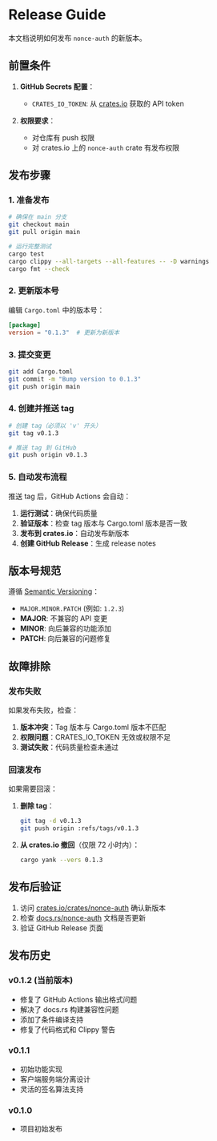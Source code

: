 # Release Guide

本文档说明如何发布 `nonce-auth` 的新版本。

## 前置条件

1. **GitHub Secrets 配置**：
   - `CRATES_IO_TOKEN`: 从 [crates.io](https://crates.io/me) 获取的 API token

2. **权限要求**：
   - 对仓库有 push 权限
   - 对 crates.io 上的 `nonce-auth` crate 有发布权限

## 发布步骤

### 1. 准备发布

```bash
# 确保在 main 分支
git checkout main
git pull origin main

# 运行完整测试
cargo test
cargo clippy --all-targets --all-features -- -D warnings
cargo fmt --check
```

### 2. 更新版本号

编辑 `Cargo.toml` 中的版本号：

```toml
[package]
version = "0.1.3"  # 更新为新版本
```

### 3. 提交变更

```bash
git add Cargo.toml
git commit -m "Bump version to 0.1.3"
git push origin main
```

### 4. 创建并推送 tag

```bash
# 创建 tag（必须以 'v' 开头）
git tag v0.1.3

# 推送 tag 到 GitHub
git push origin v0.1.3
```

### 5. 自动发布流程

推送 tag 后，GitHub Actions 会自动：

1. **运行测试**：确保代码质量
2. **验证版本**：检查 tag 版本与 Cargo.toml 版本是否一致
3. **发布到 crates.io**：自动发布新版本
4. **创建 GitHub Release**：生成 release notes

## 版本号规范

遵循 [Semantic Versioning](https://semver.org/)：

- `MAJOR.MINOR.PATCH` (例如: `1.2.3`)
- **MAJOR**: 不兼容的 API 变更
- **MINOR**: 向后兼容的功能添加
- **PATCH**: 向后兼容的问题修复

## 故障排除

### 发布失败

如果发布失败，检查：

1. **版本冲突**：Tag 版本与 Cargo.toml 版本不匹配
2. **权限问题**：CRATES_IO_TOKEN 无效或权限不足
3. **测试失败**：代码质量检查未通过

### 回滚发布

如果需要回滚：

1. **删除 tag**：
   ```bash
   git tag -d v0.1.3
   git push origin :refs/tags/v0.1.3
   ```

2. **从 crates.io 撤回**（仅限 72 小时内）：
   ```bash
   cargo yank --vers 0.1.3
   ```

## 发布后验证

1. 访问 [crates.io/crates/nonce-auth](https://crates.io/crates/nonce-auth) 确认新版本
2. 检查 [docs.rs/nonce-auth](https://docs.rs/nonce-auth) 文档是否更新
3. 验证 GitHub Release 页面

## 发布历史

### v0.1.2 (当前版本)
- 修复了 GitHub Actions 输出格式问题
- 解决了 docs.rs 构建兼容性问题
- 添加了条件编译支持
- 修复了代码格式和 Clippy 警告

### v0.1.1
- 初始功能实现
- 客户端服务端分离设计
- 灵活的签名算法支持

### v0.1.0
- 项目初始发布